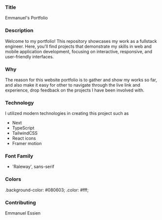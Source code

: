 ### Title
Emmanuel's Portfolio

### Description
Welcome to my portfolio! This repository showcases my work as a fullstack engineer. Here, you'll find projects that demonstrate my skills in web and mobile application development, focusing on interactive, responsive, and user-friendly interfaces.

### Why
The reason for this website portfolio is to gather and show my works so far, and also make it easy for other to navigate through the live link and experience, drop feedback on the projects I have been involved with.

### Technology 
I utilized modern technologies in creating this project such as
- Next
- TypeScript
- TailwindCSS
- React icons
- Framer motion

### Font Family
- 'Raleway', sans-serif

### Colors
.background-color: #080603;
.color: #fff;


### Contributing
Emmanuel Essien 



